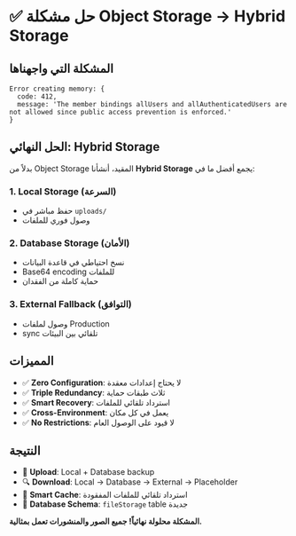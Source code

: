 # ✅ حل مشكلة Object Storage → Hybrid Storage

## المشكلة التي واجهناها
```
Error creating memory: {
  code: 412,
  message: 'The member bindings allUsers and allAuthenticatedUsers are not allowed since public access prevention is enforced.'
}
```

## الحل النهائي: Hybrid Storage
بدلاً من Object Storage المقيد، أنشأنا **Hybrid Storage** يجمع أفضل ما في:

### 1. Local Storage (السرعة) 
- حفظ مباشر في `uploads/`
- وصول فوري للملفات

### 2. Database Storage (الأمان)
- نسخ احتياطي في قاعدة البيانات
- Base64 encoding للملفات  
- حماية كاملة من الفقدان

### 3. External Fallback (التوافق)
- وصول لملفات Production  
- sync تلقائي بين البيئات

## المميزات
- ✅ **Zero Configuration**: لا يحتاج إعدادات معقدة
- ✅ **Triple Redundancy**: ثلاث طبقات حماية
- ✅ **Smart Recovery**: استرداد تلقائي للملفات
- ✅ **Cross-Environment**: يعمل في كل مكان
- ✅ **No Restrictions**: لا قيود على الوصول العام

## النتيجة
- 📁 **Upload**: Local + Database backup
- 🔍 **Download**: Local → Database → External → Placeholder
- 🔄 **Smart Cache**: استرداد تلقائي للملفات المفقودة
- 💾 **Database Schema**: `fileStorage` table جديدة

**المشكلة محلولة نهائياً! جميع الصور والمنشورات تعمل بمثالية.**